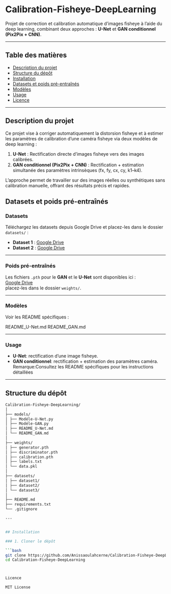 

# Calibration-Fisheye-DeepLearning

Projet de correction et calibration automatique d’images fisheye à l’aide du deep learning, combinant deux approches : **U-Net** et **GAN conditionnel (Pix2Pix + CNN)**.

---

## Table des matières

- [Description du projet](#description-du-projet)  
- [Structure du dépôt](#structure-du-dépôt)  
- [Installation](#installation)  
- [Datasets et poids pré-entraînés](#datasets-et-poids-pré-entraînés)  
- [Modèles](#modèles)  
- [Usage](#usage)  
- [Licence](#licence)  

---

## Description du projet

Ce projet vise à corriger automatiquement la distorsion fisheye et à estimer les paramètres de calibration d’une caméra fisheye via deux modèles de deep learning :  

1. **U-Net** : Rectification directe d’images fisheye vers des images calibrées.  
2. **GAN conditionnel (Pix2Pix + CNN)** : Rectification + estimation simultanée des paramètres intrinsèques (fx, fy, cx, cy, k1–k4).  

L’approche permet de travailler sur des images réelles ou synthétiques sans calibration manuelle, offrant des résultats précis et rapides.
## Datasets et poids pré-entraînés

### Datasets

Téléchargez les datasets depuis Google Drive et placez-les dans le dossier `datasets/` :

- **Dataset 1** : [Google Drive](https://drive.google.com/drive/folders/1LNd4joIgr1_t6KWVl3sFWSRAGve2ubUO?usp=drive_link)  
- **Dataset 2** : [Google Drive](https://drive.google.com/drive/folders/1LNd4joIgr1_t6KWVl3sFWSRAGve2ubUO?usp=drive_link)  


---

### Poids pré-entraînés

Les fichiers `.pth` pour le **GAN** et le **U-Net** sont disponibles ici :  
[Google Drive](https://drive.google.com/drive/folders/1XjaXxvfmSOlxrZs0Qc8_0lm5qfgkENax?usp=drive_link)  
placez-les dans le dossier `weights/`.

---
### Modèles

Voir les README spécifiques :

README_U-Net.md
README_GAN.md

---
### Usage

- **U-Net**: rectification d’une image fisheye.
- **GAN conditionnel**: rectification + estimation des paramètres caméra.
Remarque:Consultez les README spécifiques pour les instructions détaillées

---
## Structure du dépôt
```bash
Calibration-Fisheye-DeepLearning/
│
├── models/
│ ├── Modéle-U-Net.py
│ ├── Modéle-GAN.py
│ ├── README_U-Net.md
│ └── README_GAN.md
│
├── weights/
│ ├── generator.pth
│ ├── discriminator.pth
│ ├── calibration.pth
│ ├── labels.txt
│ └── data.pkl
│
├── datasets/
│ ├── dataset1/
│ ├── dataset2/
│ └── dataset3/
│
├── README.md
├── requirements.txt
└── .gitignore

---


## Installation

### 1. Cloner le dépôt

```bash
git clone https://github.com/Anissaoulahcerne/Calibration-Fisheye-DeepLearning.git
cd Calibration-Fisheye-DeepLearning



Licence

MIT License






